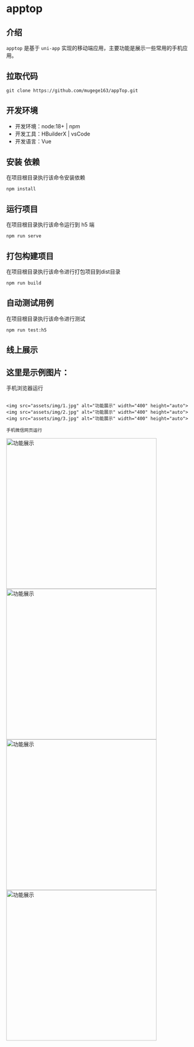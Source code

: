 # apptop

## 介绍

`apptop` 是基于 `uni-app` 实现的移动端应用，主要功能是展示一些常用的手机应用。

## 拉取代码
```
git clone https://github.com/mugege163/appTop.git
```

## 开发环境
- 开发环境：node:18+ | npm
- 开发工具：HBuilderX | vsCode
- 开发语言：Vue


## 安装 依赖

在项目根目录执行该命令安装依赖
```
npm install
```
## 运行项目

在项目根目录执行该命令运行到 h5 端
```
npm run serve
```
## 打包构建项目

在项目根目录执行该命令进行打包项目到dist目录
```
npm run build
```


## 自动测试用例

在项目根目录执行该命令进行测试
```
npm run test:h5
```
## 线上展示

## 这里是示例图片：


手机浏览器运行
`````````

<img src="assets/img/1.jpg" alt="功能展示" width="400" height="auto">
<img src="assets/img/2.jpg" alt="功能展示" width="400" height="auto">
<img src="assets/img/3.jpg" alt="功能展示" width="400" height="auto">

手机微信网页运行
`````````

<img src="assets/img/4.jpg" alt="功能展示" width="400" height="auto">
<img src="assets/img/5.jpg" alt="功能展示" width="400" height="auto">
<img src="assets/img/6.jpg" alt="功能展示" width="400" height="auto">
<img src="assets/img/7.jpg" alt="功能展示" width="400" height="auto">
